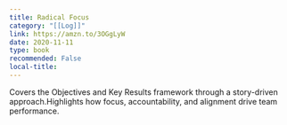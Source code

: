 ```yaml
---
title: Radical Focus
category: "[[Log]]"
link: https://amzn.to/3OGgLyW
date: 2020-11-11
type: book
recommended: False
local-title: 
---
```

Covers the Objectives and Key Results framework through a story-driven approach.Highlights how focus, accountability, and alignment drive team performance.